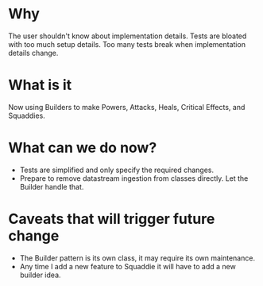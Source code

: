 # Why
The user shouldn't know about implementation details.
Tests are bloated with too much setup details. Too many tests break when implementation details change.

# What is it
Now using Builders to make Powers, Attacks, Heals, Critical Effects, and Squaddies.

# What can we do now?
- Tests are simplified and only specify the required changes.
- Prepare to remove datastream ingestion from classes directly. Let the Builder handle that. 

# Caveats that will trigger future change
- The Builder pattern is its own class, it may require its own maintenance.
- Any time I add a new feature to Squaddie it will have to add a new builder idea.